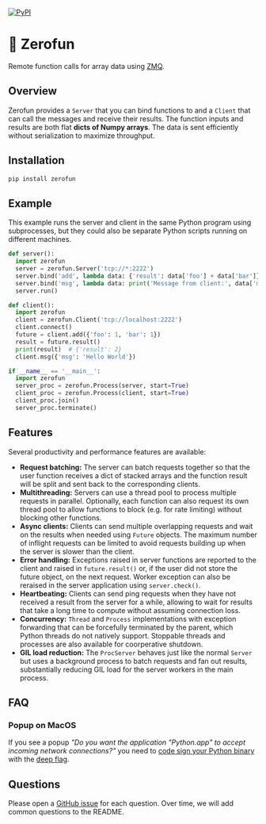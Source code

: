 [![PyPI](https://img.shields.io/pypi/v/zerofun.svg)](https://pypi.python.org/pypi/zerofun/#history)

# 🙅 Zerofun

Remote function calls for array data using [ZMQ](https://zeromq.org/).

## Overview

Zerofun provides a `Server` that you can bind functions to and a `Client` that
can call the messages and receive their results. The function inputs and
results are both flat **dicts of Numpy arrays**. The data is sent efficiently
without serialization to maximize throughput.

## Installation

```sh
pip install zerofun
```

## Example

This example runs the server and client in the same Python program using
subprocesses, but they could also be separate Python scripts running on
different machines.

```python
def server():
  import zerofun
  server = zerofun.Server('tcp://*:2222')
  server.bind('add', lambda data: {'result': data['foo'] + data['bar']})
  server.bind('msg', lambda data: print('Message from client:', data['msg']))
  server.run()

def client():
  import zerofun
  client = zerofun.Client('tcp://localhost:2222')
  client.connect()
  future = client.add({'foo': 1, 'bar': 1})
  result = future.result()
  print(result)  # {'result': 2}
  client.msg({'msg': 'Hello World'})

if __name__ == '__main__':
  import zerofun
  server_proc = zerofun.Process(server, start=True)
  client_proc = zerofun.Process(client, start=True)
  client_proc.join()
  server_proc.terminate()
```

## Features

Several productivity and performance features are available:

- **Request batching:** The server can batch requests together so that the user
  function receives a dict of stacked arrays and the function result will be
  split and sent back to the corresponding clients.
- **Multithreading:** Servers can use a thread pool to process multiple
  requests in parallel. Optionally, each function can also request its own
  thread pool to allow functions to block (e.g. for rate limiting) without
  blocking other functions.
- **Async clients:** Clients can send multiple overlapping requests and wait
  on the results when needed using `Future` objects. The maximum number of
  inflight requests can be limited to avoid requests building up when the
  server is slower than the client.
- **Error handling:** Exceptions raised in server functions are reported to the
  client and raised in `future.result()` or, if the user did not store the
  future object, on the next request. Worker exception can also be reraised in
  the server application using `server.check()`.
- **Heartbeating:** Clients can send ping requests when they have not received
  a result from the server for a while, allowing to wait for results that take
  a long time to compute without assuming connection loss.
- **Concurrency:** `Thread` and `Process` implementations with exception
  forwarding that can be forcefully terminated by the parent, which Python
  threads do not natively support. Stoppable threads and processes are also
  available for coorperative shutdown.
- **GIL load reduction:** The `ProcServer` behaves just like the normal
  `Server` but uses a background process to batch requests and fan out results,
  substantially reducing GIL load for the server workers in the main process.

## FAQ

### Popup on MacOS

If you see a popup *"Do you want the application "Python.app" to accept
incoming network connections?"* you need to [code sign your Python
binary](https://stackoverflow.com/a/61462541) with the [deep
flag](https://superuser.com/a/1281683).

## Questions

Please open a [GitHub issue](https://github.com/danijar/zerofun/issues) for
each question. Over time, we will add common questions to the README.
